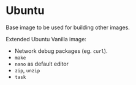 # Ubuntu

Base image to be used for building other images.

Extended Ubuntu Vanilla image:

- Network debug packages (eg. `curl`).
- `make`
- `nano` as default editor
- `zip`, `unzip`
- `task`
